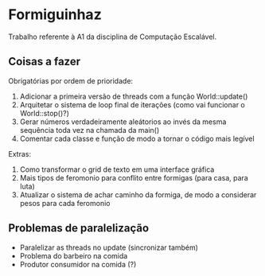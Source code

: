 # Formiguinhaz

Trabalho referente à A1 da disciplina de Computação Escalável.

## Coisas a fazer

Obrigatórias por ordem de prioridade:

1) Adicionar a primeira versão de threads com a função World::update()
2) Arquitetar o sistema de loop final de iterações (como vai funcionar o World::stop()?)
5) Gerar números verdadeiramente aleátorios ao invés da mesma sequência toda vez na chamada da main()
6) Comentar cada classe e função de modo a tornar o código mais legível

Extras:

1) Como transformar o grid de texto em uma interface gráfica
2) Mais tipos de feromonio para conflito entre formigas (para casa, para luta)
3) Atualizar o sistema de achar caminho da formiga, de modo a considerar pesos para cada feromonio

## Problemas de paralelização

* Paralelizar as threads no update (sincronizar também)
* Problema do barbeiro na comida
* Produtor consumidor na comida (?)

